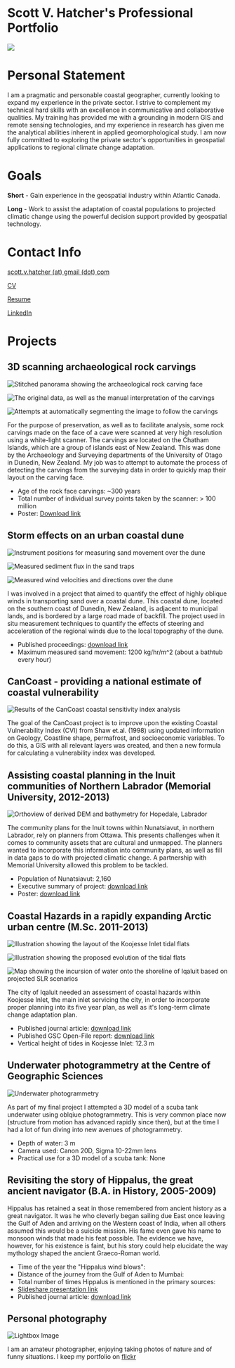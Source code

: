 # Scott V. Hatcher's Professional Portfolio

![](./img/profile_pic.jpg)

# Personal Statement

I am a pragmatic and personable coastal geographer, currently looking to expand
my experience in the private sector. I strive to complement my technical hard
skills with an excellence in communicative and collaborative qualities. My
training has provided me with a grounding in modern GIS and remote sensing
technologies, and my experience in research has given me the analytical
abilities inherent in applied geomorphological study. I am now fully committed
to exploring the private sector's opportunities in geospatial applications to
regional climate change adaptation.

# Goals

**Short** - Gain experience in the geospatial industry within Atlantic Canada.

**Long** - Work to assist the adaptation of coastal populations to projected
climatic change using the powerful decision support provided by geospatial
technology.

# Contact Info

[scott.v.hatcher (at) gmail (dot) com](mailto://scott.v.hatcher@gmail.com)

[CV](https://www.dropbox.com/s/pr37f6wlz3l2igq/SVHatcher_CV.pdf?dl=0)

[Resume](https://www.dropbox.com/s/01i20w8pb0f1iaq/SVHatcher_CV_geospatial_tech.pdf?dl=0)

[LinkedIn](https://nz.linkedin.com/in/svhatcher)

# Projects

## 3D scanning archaeological rock carvings

![Stitched panorama showing the archaeological rock carving face](./img/chatham1.png)

![The original data, as well as the manual interpretation of the carvings](./img/chatham4.png)

![Attempts at automatically segmenting the image to follow the carvings](./img/chatham3.png)

For the purpose of preservation, as well as to facilitate analysis, some rock
carvings made on the face of a cave were scanned at very high resolution using
a white-light scanner. The carvings are located on the Chatham Islands, which
are a group of islands east of New Zealand. This was done by the Archaeology
and Surveying departments of the University of Otago in Dunedin, New Zealand.
My job was to attempt to automate the process of detecting the carvings from
the surveying data in order to quickly map their layout on the carving face.

  * Age of the rock face carvings: ~300 years
  * Total number of individual survey points taken by the scanner: > 100 million
  * Poster: [Download link](https://www.dropbox.com/s/jbat6o8cva9fz4x/SVHatcher_ESASummerSchool_poster.pdf?dl=0)

## Storm effects on an urban coastal dune

![Instrument positions for measuring sand movement over the dune](./img/dunedin1.png)

![Measured sediment flux in the sand traps](./img/dunedin2.png)

![Measured wind velocities and directions over the dune](./img/dunedin3.png)

I was involved in a project that aimed to quantify the effect of highly oblique
winds in transporting sand over a coastal dune. This coastal dune, located on
the southern coast of Dunedin, New Zealand, is adjacent to municipal lands, and
is bordered by a large road made of backfill. The project used in situ
measurement techniques to quantify the effects of steering and acceleration of
the regional winds due to the local topography of the dune.

  * Published proceedings: [download link](http://www.jcronline.org/doi/pdf/10.2112/SI75-059.1)
  * Maximum measured sand movement: 1200 kg/hr/m^2 (about a bathtub every hour)

## CanCoast - providing a national estimate of coastal vulnerability

![Results of the CanCoast coastal sensitivity index analysis](./img/CanCoast_CSI2.png)

The goal of the CanCoast project is to improve upon the existing Coastal
Vulnerability Index (CVI) from Shaw et.al. (1998) using updated information on
Geology, Coastline shape, permafrost, and socioeconomic variables. To do this,
a GIS with all relevant layers was created, and then a new formula for
calculating a vulnerability index was developed.

## Assisting coastal planning in the Inuit communities of Northern Labrador (Memorial University, 2012-2013)

![Orthoview of derived DEM and bathymetry for Hopedale, Labrador](./img/sci1.png)

The community plans for the Inuit towns within Nunatsiavut, in northern
Labrador, rely on planners from Ottawa. This presents challenges when it comes
to community assets that are cultural and unmapped. The planners wanted to
incorporate this information into community plans, as well as fill in data gaps
to do with projected climatic change. A partnership with Memorial University
allowed this problem to be tackled.

  * Population of Nunatsiavut: 2,160
  * Executive summary of project: [download link](http://nainresearchcentre.com/wp-content/uploads/2013/04/SakKija%CC%82nginnatuk-Nunalik_Learning-from-the-coast-executive-summary_low-res.pdf)
  * Poster: [download link](http://nainresearchcentre.com/wp-content/uploads/2013/04/ArcticNetPoster_finalWeb.pdf)

## Coastal Hazards in a rapidly expanding Arctic urban centre (M.Sc. 2011-2013)  

![Illustration showing the layout of the Koojesse Inlet tidal flats](./img/iqaluit1.png)

![Illustration showing the proposed evolution of the tidal flats](./img/iqaluit2.png)

![Map showing the incursion of water onto the shoreline of Iqaluit based on projected SLR scenarios](./img/arctic2.png)

The city of Iqaluit needed an assessment of coastal hazards within Koojesse
Inlet, the main inlet servicing the city, in order to incorporate proper
planning into its five year plan, as well as it's long-term climate change
adaptation plan.

  * Published journal article: [download link](http://arctic.journalhosting.ucalgary.ca/arctic/index.php/arctic/article/view/4526)
  * Published GSC Open-File report: [download link](http://publications.gc.ca/collections/collection_2016/rncan-nrcan/M183-2-7653-eng.pdf)
  * Vertical height of tides in Koojesse Inlet: 12.3 m

## Underwater photogrammetry at the Centre of Geographic Sciences

![Underwater photogrammetry](./img/und_photogrammetry1.jpg)

As part of my final project I attempted a 3D model of a scuba tank underwater
using oblqiue photogrammetry. This is very common place now (structure from
motion has advanced rapidly since then), but at the time I had a lot of fun
diving into new avenues of photogrammetry.

  * Depth of water: 3 m
  * Camera used: Canon 20D, Sigma 10-22mm lens
  * Practical use for a 3D model of a scuba tank: None

## Revisiting the story of Hippalus, the great ancient navigator (B.A. in History, 2005-2009)

Hippalus has retained a seat in those remembered from ancient history as a
great navigator. It was he who cleverly began sailing due East once leaving the
Gulf of Aden and arriving on the Western coast of India, when all others
assumed this would be a suicide mission. His fame even gave his name to monsoon
winds that made his feat possible. The evidence we have, however, for his
existence is faint, but his story could help elucidate the way mythology shaped
the ancient Graeco-Roman world.

  * Time of the year the "Hippalus wind blows":
  * Distance of the journey from the Gulf of Aden to Mumbai:
  * Total number of times Hippalus is mentioned in the primary sources:
  * [Slideshare presentation link](http://www.slideshare.net/ScottHatcher5/the-birth-of-the-monsoon-winds)
  * Published journal article: [download link](http://www.tandfonline.com/doi/full/10.1179/0082288413Z.00000000015)

## Personal photography

![Lightbox Image](./img/lightbox.png)

I am an amateur photographer, enjoying taking photos of nature and of funny
situations. I keep my portfolio on [flickr](https://www.flickr.com/gp/143183184@N04/yHT3X4)
